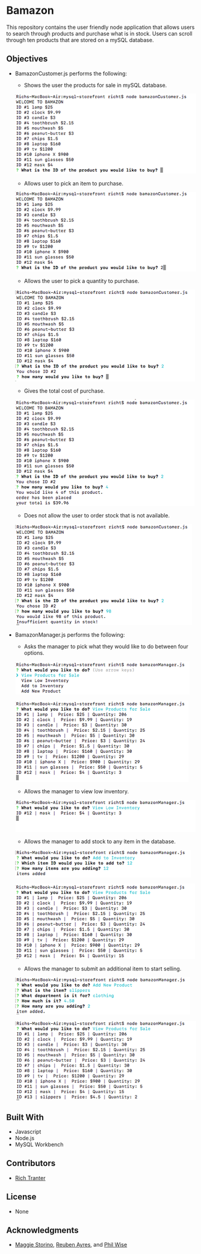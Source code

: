 # Bamazon

This repository contains the user friendly node application that allows users to search through products and purchase what is in stock. Users can scroll through ten products that are stored on a mySQL database.

## Objectives

* BamazonCustomer.js performs the following:
    * Shows the user the products for sale in mySQL database.


    ![alt text](https://raw.githubusercontent.com/Richt2566/mysql-storefront/master/assets/images/customerScreenshots/01.png)


    * Allows user to pick an item to purchase.


    ![alt text](https://raw.githubusercontent.com/Richt2566/mysql-storefront/master/assets/images/customerScreenshots/02.png)


    * Allows the user to pick a quantity to purchase.


    ![alt text](https://raw.githubusercontent.com/Richt2566/mysql-storefront/master/assets/images/customerScreenshots/03.png)


    * Gives the total cost of purchase.


    ![alt text](https://raw.githubusercontent.com/Richt2566/mysql-storefront/master/assets/images/customerScreenshots/04.png)


    * Does not allow the user to order stock that is not available.


    ![alt text](https://raw.githubusercontent.com/Richt2566/mysql-storefront/master/assets/images/customerScreenshots/06.png)



* BamazonManager.js performs the following:
    * Asks the manager to pick what they would like to do between four options.


    ![alt text](https://raw.githubusercontent.com/Richt2566/mysql-storefront/master/assets/images/managerScreenshots/01.png)


    ![alt text](https://raw.githubusercontent.com/Richt2566/mysql-storefront/master/assets/images/managerScreenshots/02.png)


    * Allows the manager to view low inventory.


    ![alt text](https://raw.githubusercontent.com/Richt2566/mysql-storefront/master/assets/images/managerScreenshots/03.png)


    * Allows the manager to add stock to any item in the database.


    ![alt text](https://raw.githubusercontent.com/Richt2566/mysql-storefront/master/assets/images/managerScreenshots/04.png)


    ![alt text](https://raw.githubusercontent.com/Richt2566/mysql-storefront/master/assets/images/managerScreenshots/05.png)


    * Allows the manager to submit an additional item to start selling.


    ![alt text](https://raw.githubusercontent.com/Richt2566/mysql-storefront/master/assets/images/managerScreenshots/06.png)


    ![alt text](https://raw.githubusercontent.com/Richt2566/mysql-storefront/master/assets/images/managerScreenshots/07.png)



## Built With

* Javascript
* Node.js
* MySQL Workbench

## Contributors

* [Rich Tranter](https://github.com/Richt2566/)

## License

* None

## Acknowledgments

* [Maggie Storino](https://www.linkedin.com/in/maggiestorino/), [Reuben Ayres](https://www.linkedin.com/in/reuben-ayres/), and [Phil Wise](https://www.linkedin.com/in/philipwise/)


